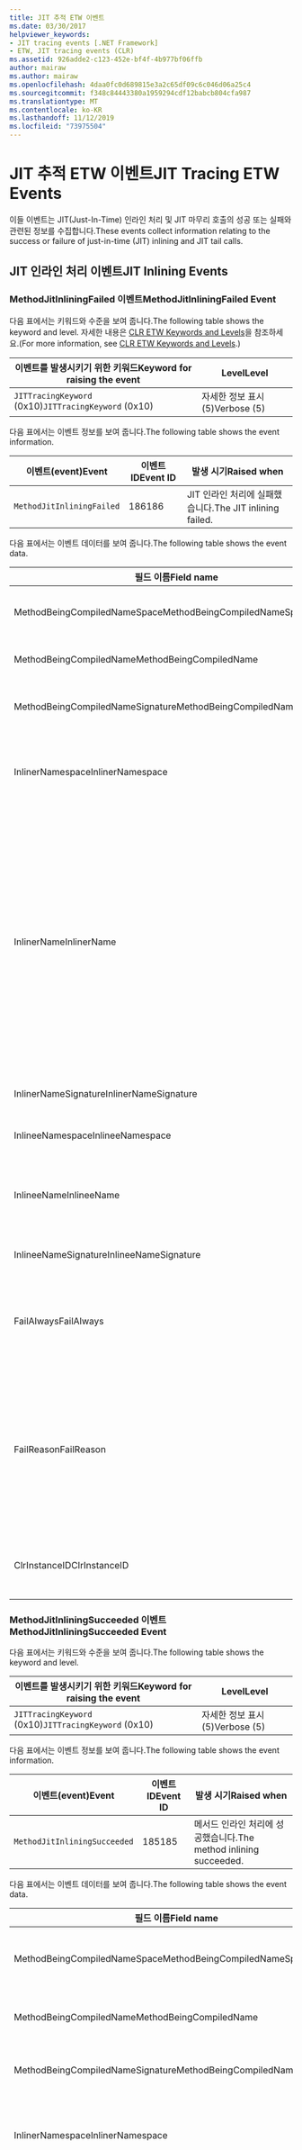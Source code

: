 ```yaml
---
title: JIT 추적 ETW 이벤트
ms.date: 03/30/2017
helpviewer_keywords:
- JIT tracing events [.NET Framework]
- ETW, JIT tracing events (CLR)
ms.assetid: 926adde2-c123-452e-bf4f-4b977bf06ffb
author: mairaw
ms.author: mairaw
ms.openlocfilehash: 4daa0fc0d689815e3a2c65df09c6c046d06a25c4
ms.sourcegitcommit: f348c84443380a1959294cdf12babcb804cfa987
ms.translationtype: MT
ms.contentlocale: ko-KR
ms.lasthandoff: 11/12/2019
ms.locfileid: "73975504"
---
```

# <a name="jit-tracing-etw-events"></a><span data-ttu-id="a92df-102">JIT 추적 ETW 이벤트</span><span class="sxs-lookup"><span data-stu-id="a92df-102">JIT Tracing ETW Events</span></span>
<span data-ttu-id="a92df-103">이들 이벤트는 JIT(Just-In-Time) 인라인 처리 및 JIT 마무리 호출의 성공 또는 실패와 관련된 정보를 수집합니다.</span><span class="sxs-lookup"><span data-stu-id="a92df-103">These events collect information relating to the success or failure of just-in-time (JIT) inlining and JIT tail calls.</span></span>

## <a name="jit-inlining-events"></a><span data-ttu-id="a92df-104">JIT 인라인 처리 이벤트</span><span class="sxs-lookup"><span data-stu-id="a92df-104">JIT Inlining Events</span></span>

### <a name="methodjitinliningfailed-event"></a><span data-ttu-id="a92df-105">MethodJitInliningFailed 이벤트</span><span class="sxs-lookup"><span data-stu-id="a92df-105">MethodJitInliningFailed Event</span></span>
 <span data-ttu-id="a92df-106">다음 표에서는 키워드와 수준을 보여 줍니다.</span><span class="sxs-lookup"><span data-stu-id="a92df-106">The following table shows the keyword and level.</span></span> <span data-ttu-id="a92df-107">자세한 내용은 [CLR ETW Keywords and Levels](clr-etw-keywords-and-levels.md)을 참조하세요.</span><span class="sxs-lookup"><span data-stu-id="a92df-107">(For more information, see [CLR ETW Keywords and Levels](clr-etw-keywords-and-levels.md).)</span></span>  
  
|<span data-ttu-id="a92df-108">이벤트를 발생시키기 위한 키워드</span><span class="sxs-lookup"><span data-stu-id="a92df-108">Keyword for raising the event</span></span>|<span data-ttu-id="a92df-109">Level</span><span class="sxs-lookup"><span data-stu-id="a92df-109">Level</span></span>|  
|-----------------------------------|-----------|  
|<span data-ttu-id="a92df-110">`JITTracingKeyword` (0x10)</span><span class="sxs-lookup"><span data-stu-id="a92df-110">`JITTracingKeyword` (0x10)</span></span>|<span data-ttu-id="a92df-111">자세한 정보 표시(5)</span><span class="sxs-lookup"><span data-stu-id="a92df-111">Verbose (5)</span></span>|  
  
 <span data-ttu-id="a92df-112">다음 표에서는 이벤트 정보를 보여 줍니다.</span><span class="sxs-lookup"><span data-stu-id="a92df-112">The following table shows the event information.</span></span>  
  
|<span data-ttu-id="a92df-113">이벤트(event)</span><span class="sxs-lookup"><span data-stu-id="a92df-113">Event</span></span>|<span data-ttu-id="a92df-114">이벤트 ID</span><span class="sxs-lookup"><span data-stu-id="a92df-114">Event ID</span></span>|<span data-ttu-id="a92df-115">발생 시기</span><span class="sxs-lookup"><span data-stu-id="a92df-115">Raised when</span></span>|  
|-----------|--------------|-----------------|  
|`MethodJitInliningFailed`|<span data-ttu-id="a92df-116">186</span><span class="sxs-lookup"><span data-stu-id="a92df-116">186</span></span>|<span data-ttu-id="a92df-117">JIT 인라인 처리에 실패했습니다.</span><span class="sxs-lookup"><span data-stu-id="a92df-117">The JIT inlining failed.</span></span>|  
  
 <span data-ttu-id="a92df-118">다음 표에서는 이벤트 데이터를 보여 줍니다.</span><span class="sxs-lookup"><span data-stu-id="a92df-118">The following table shows the event data.</span></span>  
  
|<span data-ttu-id="a92df-119">필드 이름</span><span class="sxs-lookup"><span data-stu-id="a92df-119">Field name</span></span>|<span data-ttu-id="a92df-120">데이터 형식</span><span class="sxs-lookup"><span data-stu-id="a92df-120">Data type</span></span>|<span data-ttu-id="a92df-121">설명</span><span class="sxs-lookup"><span data-stu-id="a92df-121">Description</span></span>|  
|----------------|---------------|-----------------|  
|<span data-ttu-id="a92df-122">MethodBeingCompiledNameSpace</span><span class="sxs-lookup"><span data-stu-id="a92df-122">MethodBeingCompiledNameSpace</span></span>|<span data-ttu-id="a92df-123">win:UnicodeString</span><span class="sxs-lookup"><span data-stu-id="a92df-123">win:UnicodeString</span></span>|<span data-ttu-id="a92df-124">컴파일되는 메서드의 네임스페이스입니다.</span><span class="sxs-lookup"><span data-stu-id="a92df-124">Namespace of the method that is being compiled.</span></span>|  
|<span data-ttu-id="a92df-125">MethodBeingCompiledName</span><span class="sxs-lookup"><span data-stu-id="a92df-125">MethodBeingCompiledName</span></span>|<span data-ttu-id="a92df-126">win:UnicodeString</span><span class="sxs-lookup"><span data-stu-id="a92df-126">win:UnicodeString</span></span>|<span data-ttu-id="a92df-127">컴파일되는 메서드의 이름입니다.</span><span class="sxs-lookup"><span data-stu-id="a92df-127">Name of the method that is being compiled.</span></span>|  
|<span data-ttu-id="a92df-128">MethodBeingCompiledNameSignature</span><span class="sxs-lookup"><span data-stu-id="a92df-128">MethodBeingCompiledNameSignature</span></span>|<span data-ttu-id="a92df-129">win:UnicodeString</span><span class="sxs-lookup"><span data-stu-id="a92df-129">win:UnicodeString</span></span>|<span data-ttu-id="a92df-130">컴파일되는 메서드의 서명입니다.</span><span class="sxs-lookup"><span data-stu-id="a92df-130">Signature of the method that is being compiled.</span></span>|  
|<span data-ttu-id="a92df-131">InlinerNamespace</span><span class="sxs-lookup"><span data-stu-id="a92df-131">InlinerNamespace</span></span>|<span data-ttu-id="a92df-132">win:UnicodeString</span><span class="sxs-lookup"><span data-stu-id="a92df-132">win:UnicodeString</span></span>|<span data-ttu-id="a92df-133">JIT 컴파일러가 코드를 생성할 메서드의 네임스페이스입니다.</span><span class="sxs-lookup"><span data-stu-id="a92df-133">The namespace of the method the JIT compiler is trying to generate code for.</span></span>|  
|<span data-ttu-id="a92df-134">InlinerName</span><span class="sxs-lookup"><span data-stu-id="a92df-134">InlinerName</span></span>|<span data-ttu-id="a92df-135">win:UnicodeString</span><span class="sxs-lookup"><span data-stu-id="a92df-135">win:UnicodeString</span></span>|<span data-ttu-id="a92df-136">컴파일러가 코드를 생성할 메서드의 이름입니다.</span><span class="sxs-lookup"><span data-stu-id="a92df-136">The name of the method the compiler is attempting to generate code for.</span></span> <span data-ttu-id="a92df-137">컴파일러가 `MethodBeingCompiledName` 에 대한 호출을 생성하는 대신 코드를 `MethodBeingCompiledName` 으로 인라인 처리하려고 하면 이름이 `InlinerName`과 같지 않을 수 있습니다.</span><span class="sxs-lookup"><span data-stu-id="a92df-137">This might not be the same as `MethodBeingCompiledName` if the compiler is attempting to inline code into `MethodBeingCompiledName` instead of generating a call to `InlinerName`.</span></span>|  
|<span data-ttu-id="a92df-138">InlinerNameSignature</span><span class="sxs-lookup"><span data-stu-id="a92df-138">InlinerNameSignature</span></span>|<span data-ttu-id="a92df-139">win:UnicodeString</span><span class="sxs-lookup"><span data-stu-id="a92df-139">win:UnicodeString</span></span>|<span data-ttu-id="a92df-140">인라인 처리자에 대한 서명입니다.</span><span class="sxs-lookup"><span data-stu-id="a92df-140">The signature for the inliner.</span></span>|  
|<span data-ttu-id="a92df-141">InlineeNamespace</span><span class="sxs-lookup"><span data-stu-id="a92df-141">InlineeNamespace</span></span>|<span data-ttu-id="a92df-142">win:UnicodeString</span><span class="sxs-lookup"><span data-stu-id="a92df-142">win:UnicodeString</span></span>|<span data-ttu-id="a92df-143">인라인 대상의 네임스페이스입니다.</span><span class="sxs-lookup"><span data-stu-id="a92df-143">The namespace of the inlinee.</span></span>|  
|<span data-ttu-id="a92df-144">InlineeName</span><span class="sxs-lookup"><span data-stu-id="a92df-144">InlineeName</span></span>|<span data-ttu-id="a92df-145">win:UnicodeString</span><span class="sxs-lookup"><span data-stu-id="a92df-145">win:UnicodeString</span></span>|<span data-ttu-id="a92df-146">컴파일러가 인라인 처리하려고 하는 메서드입니다(호출을 생성하지 않음).</span><span class="sxs-lookup"><span data-stu-id="a92df-146">The method the compiler is trying to inline (not generate a call to).</span></span>|  
|<span data-ttu-id="a92df-147">InlineeNameSignature</span><span class="sxs-lookup"><span data-stu-id="a92df-147">InlineeNameSignature</span></span>|<span data-ttu-id="a92df-148">win:UnicodeString</span><span class="sxs-lookup"><span data-stu-id="a92df-148">win:UnicodeString</span></span>|<span data-ttu-id="a92df-149">인라인 대상에 대한 서명입니다.</span><span class="sxs-lookup"><span data-stu-id="a92df-149">The signature for the inlinee.</span></span>|  
|<span data-ttu-id="a92df-150">FailAlways</span><span class="sxs-lookup"><span data-stu-id="a92df-150">FailAlways</span></span>|<span data-ttu-id="a92df-151">win:Boolean</span><span class="sxs-lookup"><span data-stu-id="a92df-151">win:Boolean</span></span>|<span data-ttu-id="a92df-152">인라인 대상에 대한 인라인 처리가 항상 실패함을 JIT 컴파일러에 알리는 힌트입니다.</span><span class="sxs-lookup"><span data-stu-id="a92df-152">A hint to the JIT compiler that inlining will always fail for the inlinee.</span></span>|  
|<span data-ttu-id="a92df-153">FailReason</span><span class="sxs-lookup"><span data-stu-id="a92df-153">FailReason</span></span>|<span data-ttu-id="a92df-154">win:UnicodeString</span><span class="sxs-lookup"><span data-stu-id="a92df-154">win:UnicodeString</span></span>|<span data-ttu-id="a92df-155">INLINE_NEVER는 어떤 다른 이유로 인라인 처리가 실패할 것으로 확인된 이전 인라인 처리 시도를 의미합니다. 이외의 경우는 자유 형식 텍스트입니다.</span><span class="sxs-lookup"><span data-stu-id="a92df-155">INLINE_NEVER means a previous inlining attempt determined that inlining will never succeed for some other reason; otherwise, free-form text.</span></span>|  
|<span data-ttu-id="a92df-156">ClrInstanceID</span><span class="sxs-lookup"><span data-stu-id="a92df-156">ClrInstanceID</span></span>|<span data-ttu-id="a92df-157">win:UnicodeString</span><span class="sxs-lookup"><span data-stu-id="a92df-157">win:UnicodeString</span></span>|<span data-ttu-id="a92df-158">CLR 또는 CoreCLR 인스턴스에 대한 고유 ID입니다.</span><span class="sxs-lookup"><span data-stu-id="a92df-158">Unique ID for the instance of CLR or CoreCLR.</span></span>|  
  
### <a name="methodjitinliningsucceeded-event"></a><span data-ttu-id="a92df-159">MethodJitInliningSucceeded 이벤트</span><span class="sxs-lookup"><span data-stu-id="a92df-159">MethodJitInliningSucceeded Event</span></span>  
 <span data-ttu-id="a92df-160">다음 표에서는 키워드와 수준을 보여 줍니다.</span><span class="sxs-lookup"><span data-stu-id="a92df-160">The following table shows the keyword and level.</span></span>  
  
|<span data-ttu-id="a92df-161">이벤트를 발생시키기 위한 키워드</span><span class="sxs-lookup"><span data-stu-id="a92df-161">Keyword for raising the event</span></span>|<span data-ttu-id="a92df-162">Level</span><span class="sxs-lookup"><span data-stu-id="a92df-162">Level</span></span>|  
|-----------------------------------|-----------|  
|<span data-ttu-id="a92df-163">`JITTracingKeyword` (0x10)</span><span class="sxs-lookup"><span data-stu-id="a92df-163">`JITTracingKeyword` (0x10)</span></span>|<span data-ttu-id="a92df-164">자세한 정보 표시(5)</span><span class="sxs-lookup"><span data-stu-id="a92df-164">Verbose (5)</span></span>|  
  
 <span data-ttu-id="a92df-165">다음 표에서는 이벤트 정보를 보여 줍니다.</span><span class="sxs-lookup"><span data-stu-id="a92df-165">The following table shows the event information.</span></span>  
  
|<span data-ttu-id="a92df-166">이벤트(event)</span><span class="sxs-lookup"><span data-stu-id="a92df-166">Event</span></span>|<span data-ttu-id="a92df-167">이벤트 ID</span><span class="sxs-lookup"><span data-stu-id="a92df-167">Event ID</span></span>|<span data-ttu-id="a92df-168">발생 시기</span><span class="sxs-lookup"><span data-stu-id="a92df-168">Raised when</span></span>|  
|-----------|--------------|-----------------|  
|`MethodJitInliningSucceeded`|<span data-ttu-id="a92df-169">185</span><span class="sxs-lookup"><span data-stu-id="a92df-169">185</span></span>|<span data-ttu-id="a92df-170">메서드 인라인 처리에 성공했습니다.</span><span class="sxs-lookup"><span data-stu-id="a92df-170">The method inlining succeeded.</span></span>|  
  
 <span data-ttu-id="a92df-171">다음 표에서는 이벤트 데이터를 보여 줍니다.</span><span class="sxs-lookup"><span data-stu-id="a92df-171">The following table shows the event data.</span></span>  
  
|<span data-ttu-id="a92df-172">필드 이름</span><span class="sxs-lookup"><span data-stu-id="a92df-172">Field name</span></span>|<span data-ttu-id="a92df-173">데이터 형식</span><span class="sxs-lookup"><span data-stu-id="a92df-173">Data type</span></span>|<span data-ttu-id="a92df-174">설명</span><span class="sxs-lookup"><span data-stu-id="a92df-174">Description</span></span>|  
|----------------|---------------|-----------------|  
|<span data-ttu-id="a92df-175">MethodBeingCompiledNameSpace</span><span class="sxs-lookup"><span data-stu-id="a92df-175">MethodBeingCompiledNameSpace</span></span>|<span data-ttu-id="a92df-176">win:UnicodeString</span><span class="sxs-lookup"><span data-stu-id="a92df-176">win:UnicodeString</span></span>|<span data-ttu-id="a92df-177">컴파일되는 메서드의 네임스페이스입니다.</span><span class="sxs-lookup"><span data-stu-id="a92df-177">The namespace of the method that is being compiled.</span></span>|  
|<span data-ttu-id="a92df-178">MethodBeingCompiledName</span><span class="sxs-lookup"><span data-stu-id="a92df-178">MethodBeingCompiledName</span></span>|<span data-ttu-id="a92df-179">win:UnicodeString</span><span class="sxs-lookup"><span data-stu-id="a92df-179">win:UnicodeString</span></span>|<span data-ttu-id="a92df-180">컴파일되는 메서드의 이름입니다.</span><span class="sxs-lookup"><span data-stu-id="a92df-180">The name of the method being that is compiled.</span></span>|  
|<span data-ttu-id="a92df-181">MethodBeingCompiledNameSignature</span><span class="sxs-lookup"><span data-stu-id="a92df-181">MethodBeingCompiledNameSignature</span></span>|<span data-ttu-id="a92df-182">win:UnicodeString</span><span class="sxs-lookup"><span data-stu-id="a92df-182">win:UnicodeString</span></span>|<span data-ttu-id="a92df-183">컴파일되는 메서드의 서명입니다.</span><span class="sxs-lookup"><span data-stu-id="a92df-183">The signature of the method that is being compiled.</span></span>|  
|<span data-ttu-id="a92df-184">InlinerNamespace</span><span class="sxs-lookup"><span data-stu-id="a92df-184">InlinerNamespace</span></span>|<span data-ttu-id="a92df-185">win:UnicodeString</span><span class="sxs-lookup"><span data-stu-id="a92df-185">win:UnicodeString</span></span>|<span data-ttu-id="a92df-186">JIT 컴파일러가 코드를 생성할 메서드의 네임스페이스입니다.</span><span class="sxs-lookup"><span data-stu-id="a92df-186">The namespace of the method the JIT compiler is attempting to generate code for.</span></span>|  
|<span data-ttu-id="a92df-187">InlinerName</span><span class="sxs-lookup"><span data-stu-id="a92df-187">InlinerName</span></span>|<span data-ttu-id="a92df-188">win:UnicodeString</span><span class="sxs-lookup"><span data-stu-id="a92df-188">win:UnicodeString</span></span>|<span data-ttu-id="a92df-189">컴파일러가 코드를 생성할 메서드의 이름입니다.</span><span class="sxs-lookup"><span data-stu-id="a92df-189">The name of the method the compiler is attempting to generate code for.</span></span> <span data-ttu-id="a92df-190">컴파일러가 `MethodBeingCompiledName` 에 대한 호출을 생성하는 대신 코드를 `MethodBeingCompiledName` 으로 인라인 처리하려고 하면 이름이 `InlinerName`과 같지 않을 수 있습니다.</span><span class="sxs-lookup"><span data-stu-id="a92df-190">This might not be the same as `MethodBeingCompiledName` if the compiler is attempting to inline code into `MethodBeingCompiledName` instead of generating a call to `InlinerName`.</span></span>|  
|<span data-ttu-id="a92df-191">InlinerNameSignature</span><span class="sxs-lookup"><span data-stu-id="a92df-191">InlinerNameSignature</span></span>|<span data-ttu-id="a92df-192">win:UnicodeString</span><span class="sxs-lookup"><span data-stu-id="a92df-192">win:UnicodeString</span></span>|<span data-ttu-id="a92df-193">인라인 처리자에 대한 서명입니다.</span><span class="sxs-lookup"><span data-stu-id="a92df-193">The signature for the inliner.</span></span>|  
|<span data-ttu-id="a92df-194">InlineeNamespace</span><span class="sxs-lookup"><span data-stu-id="a92df-194">InlineeNamespace</span></span>|<span data-ttu-id="a92df-195">win:UnicodeString</span><span class="sxs-lookup"><span data-stu-id="a92df-195">win:UnicodeString</span></span>|<span data-ttu-id="a92df-196">인라인 대상의 네임스페이스입니다.</span><span class="sxs-lookup"><span data-stu-id="a92df-196">The namespace of the inlinee.</span></span>|  
|<span data-ttu-id="a92df-197">InlineeName</span><span class="sxs-lookup"><span data-stu-id="a92df-197">InlineeName</span></span>|<span data-ttu-id="a92df-198">win:UnicodeString</span><span class="sxs-lookup"><span data-stu-id="a92df-198">win:UnicodeString</span></span>|<span data-ttu-id="a92df-199">컴파일러가 인라인 처리하려고 하는 메서드입니다(호출을 생성하지 않음).</span><span class="sxs-lookup"><span data-stu-id="a92df-199">The method the compiler is trying to inline (not generate a call to).</span></span>|  
|<span data-ttu-id="a92df-200">InlineeNameSignature</span><span class="sxs-lookup"><span data-stu-id="a92df-200">InlineeNameSignature</span></span>|<span data-ttu-id="a92df-201">win:UnicodeString</span><span class="sxs-lookup"><span data-stu-id="a92df-201">win:UnicodeString</span></span>|<span data-ttu-id="a92df-202">인라인 대상에 대한 서명입니다.</span><span class="sxs-lookup"><span data-stu-id="a92df-202">The signature for the inlinee.</span></span>|  
|<span data-ttu-id="a92df-203">ClrInstanceID</span><span class="sxs-lookup"><span data-stu-id="a92df-203">ClrInstanceID</span></span>|<span data-ttu-id="a92df-204">win:UInt16</span><span class="sxs-lookup"><span data-stu-id="a92df-204">win:UInt16</span></span>|<span data-ttu-id="a92df-205">CLR 또는 CoreCLR 인스턴스에 대한 고유 ID입니다.</span><span class="sxs-lookup"><span data-stu-id="a92df-205">Unique ID for the instance of CLR or CoreCLR.</span></span>|  

## <a name="jit-tail-call-events"></a><span data-ttu-id="a92df-206">JIT 마무리 호출 이벤트</span><span class="sxs-lookup"><span data-stu-id="a92df-206">JIT Tail Call Events</span></span>  
  
### <a name="methodjittailcallfailed-event"></a><span data-ttu-id="a92df-207">MethodJITTailCallFailed 이벤트</span><span class="sxs-lookup"><span data-stu-id="a92df-207">MethodJITTailCallFailed Event</span></span>  
 <span data-ttu-id="a92df-208">다음 표에서는 키워드와 수준을 보여 줍니다.</span><span class="sxs-lookup"><span data-stu-id="a92df-208">The following table shows the keyword and level.</span></span>  
  
|<span data-ttu-id="a92df-209">이벤트를 발생시키기 위한 키워드</span><span class="sxs-lookup"><span data-stu-id="a92df-209">Keyword for raising the event</span></span>|<span data-ttu-id="a92df-210">Level</span><span class="sxs-lookup"><span data-stu-id="a92df-210">Level</span></span>|  
|-----------------------------------|-----------|  
|<span data-ttu-id="a92df-211">`JITTracingKeyword` (0x10)</span><span class="sxs-lookup"><span data-stu-id="a92df-211">`JITTracingKeyword` (0x10)</span></span>|<span data-ttu-id="a92df-212">자세한 정보 표시(5)</span><span class="sxs-lookup"><span data-stu-id="a92df-212">Verbose (5)</span></span>|  
  
 <span data-ttu-id="a92df-213">다음 표에서는 이벤트 정보를 보여 줍니다.</span><span class="sxs-lookup"><span data-stu-id="a92df-213">The following table shows the event information.</span></span>  
  
|<span data-ttu-id="a92df-214">이벤트(event)</span><span class="sxs-lookup"><span data-stu-id="a92df-214">Event</span></span>|<span data-ttu-id="a92df-215">이벤트 ID</span><span class="sxs-lookup"><span data-stu-id="a92df-215">Event ID</span></span>|<span data-ttu-id="a92df-216">발생 시기</span><span class="sxs-lookup"><span data-stu-id="a92df-216">Raised when</span></span>|  
|-----------|--------------|-----------------|  
|`MethodJitTailCallFailed`|<span data-ttu-id="a92df-217">189</span><span class="sxs-lookup"><span data-stu-id="a92df-217">189</span></span>|<span data-ttu-id="a92df-218">메서드 마무리 호출에 실패했습니다.</span><span class="sxs-lookup"><span data-stu-id="a92df-218">The method tail call failed.</span></span>|  
  
 <span data-ttu-id="a92df-219">다음 표에서는 이벤트 데이터를 보여 줍니다.</span><span class="sxs-lookup"><span data-stu-id="a92df-219">The following table shows the event data.</span></span>  
  
|<span data-ttu-id="a92df-220">필드 이름</span><span class="sxs-lookup"><span data-stu-id="a92df-220">Field name</span></span>|<span data-ttu-id="a92df-221">데이터 형식</span><span class="sxs-lookup"><span data-stu-id="a92df-221">Data type</span></span>|<span data-ttu-id="a92df-222">설명</span><span class="sxs-lookup"><span data-stu-id="a92df-222">Description</span></span>|  
|----------------|---------------|-----------------|  
|<span data-ttu-id="a92df-223">MethodBeingCompiledNameSpace</span><span class="sxs-lookup"><span data-stu-id="a92df-223">MethodBeingCompiledNameSpace</span></span>|<span data-ttu-id="a92df-224">win:UnicodeString</span><span class="sxs-lookup"><span data-stu-id="a92df-224">win:UnicodeString</span></span>|<span data-ttu-id="a92df-225">컴파일되는 메서드의 네임스페이스입니다.</span><span class="sxs-lookup"><span data-stu-id="a92df-225">Namespace of the method that is being compiled.</span></span>|  
|<span data-ttu-id="a92df-226">MethodBeingCompiledName</span><span class="sxs-lookup"><span data-stu-id="a92df-226">MethodBeingCompiledName</span></span>|<span data-ttu-id="a92df-227">win:UnicodeString</span><span class="sxs-lookup"><span data-stu-id="a92df-227">win:UnicodeString</span></span>|<span data-ttu-id="a92df-228">컴파일되는 메서드의 이름입니다.</span><span class="sxs-lookup"><span data-stu-id="a92df-228">Name of the method that is being compiled.</span></span>|  
|<span data-ttu-id="a92df-229">MethodBeingCompiledNameSignature</span><span class="sxs-lookup"><span data-stu-id="a92df-229">MethodBeingCompiledNameSignature</span></span>|<span data-ttu-id="a92df-230">win:UnicodeString</span><span class="sxs-lookup"><span data-stu-id="a92df-230">win:UnicodeString</span></span>|<span data-ttu-id="a92df-231">컴파일되는 메서드의 서명입니다.</span><span class="sxs-lookup"><span data-stu-id="a92df-231">Signature of the method that is being compiled.</span></span>|  
|<span data-ttu-id="a92df-232">CallerNamespace</span><span class="sxs-lookup"><span data-stu-id="a92df-232">CallerNamespace</span></span>|<span data-ttu-id="a92df-233">win:UnicodeString</span><span class="sxs-lookup"><span data-stu-id="a92df-233">win:UnicodeString</span></span>|<span data-ttu-id="a92df-234">JIT 컴파일러가 코드를 생성할 메서드의 네임스페이스입니다.</span><span class="sxs-lookup"><span data-stu-id="a92df-234">The namespace of the method the JIT compiler is attempting to generate code for.</span></span>|  
|<span data-ttu-id="a92df-235">CallerName</span><span class="sxs-lookup"><span data-stu-id="a92df-235">CallerName</span></span>|<span data-ttu-id="a92df-236">win:UnicodeString</span><span class="sxs-lookup"><span data-stu-id="a92df-236">win:UnicodeString</span></span>|<span data-ttu-id="a92df-237">컴파일러가 코드를 생성할 메서드의 이름입니다.</span><span class="sxs-lookup"><span data-stu-id="a92df-237">The name of the method the compiler is attempting to generate code for.</span></span>|  
|<span data-ttu-id="a92df-238">CallerNameSignature</span><span class="sxs-lookup"><span data-stu-id="a92df-238">CallerNameSignature</span></span>|<span data-ttu-id="a92df-239">win:UnicodeString</span><span class="sxs-lookup"><span data-stu-id="a92df-239">win:UnicodeString</span></span>|<span data-ttu-id="a92df-240">호출자에 대한 서명입니다.</span><span class="sxs-lookup"><span data-stu-id="a92df-240">The signature for the caller.</span></span>|  
|<span data-ttu-id="a92df-241">CalleeNamespace</span><span class="sxs-lookup"><span data-stu-id="a92df-241">CalleeNamespace</span></span>|<span data-ttu-id="a92df-242">win:UnicodeString</span><span class="sxs-lookup"><span data-stu-id="a92df-242">win:UnicodeString</span></span>|<span data-ttu-id="a92df-243">호출 수신자의 네임스페이스입니다.</span><span class="sxs-lookup"><span data-stu-id="a92df-243">The namespace of the callee.</span></span>|  
|<span data-ttu-id="a92df-244">CalleeName</span><span class="sxs-lookup"><span data-stu-id="a92df-244">CalleeName</span></span>|<span data-ttu-id="a92df-245">win:UnicodeString</span><span class="sxs-lookup"><span data-stu-id="a92df-245">win:UnicodeString</span></span>|<span data-ttu-id="a92df-246">컴파일러가 마무리 호출하려고 하는 메서드입니다(호출을 생성하지 않음).</span><span class="sxs-lookup"><span data-stu-id="a92df-246">The method the compiler is trying to tail call (not generate a call to).</span></span>|  
|<span data-ttu-id="a92df-247">CalleeNameSignature</span><span class="sxs-lookup"><span data-stu-id="a92df-247">CalleeNameSignature</span></span>|<span data-ttu-id="a92df-248">win:UnicodeString</span><span class="sxs-lookup"><span data-stu-id="a92df-248">win:UnicodeString</span></span>|<span data-ttu-id="a92df-249">호출자 수신자에 대한 서명입니다.</span><span class="sxs-lookup"><span data-stu-id="a92df-249">The signature for the callee.</span></span>|  
|<span data-ttu-id="a92df-250">TailPrefix</span><span class="sxs-lookup"><span data-stu-id="a92df-250">TailPrefix</span></span>|<span data-ttu-id="a92df-251">win:Boolean</span><span class="sxs-lookup"><span data-stu-id="a92df-251">win:Boolean</span></span>|<span data-ttu-id="a92df-252">마무리 호출에 대한 접두사입니다.</span><span class="sxs-lookup"><span data-stu-id="a92df-252">The prefix for the tail call</span></span>|  
|<span data-ttu-id="a92df-253">FailReason</span><span class="sxs-lookup"><span data-stu-id="a92df-253">FailReason</span></span>|<span data-ttu-id="a92df-254">win:UnicodeString</span><span class="sxs-lookup"><span data-stu-id="a92df-254">win:UnicodeString</span></span>|<span data-ttu-id="a92df-255">마무리 호출이 실패한 이유입니다.</span><span class="sxs-lookup"><span data-stu-id="a92df-255">The reason the tail call failed.</span></span>|  
|<span data-ttu-id="a92df-256">ClrInstanceID</span><span class="sxs-lookup"><span data-stu-id="a92df-256">ClrInstanceID</span></span>|<span data-ttu-id="a92df-257">win:UInt16</span><span class="sxs-lookup"><span data-stu-id="a92df-257">win:UInt16</span></span>|<span data-ttu-id="a92df-258">CLR 또는 CoreCLR 인스턴스에 대한 고유 ID입니다.</span><span class="sxs-lookup"><span data-stu-id="a92df-258">Unique ID for the instance of CLR or CoreCLR.</span></span>|  
  
### <a name="methodjittailcallsucceeded-event"></a><span data-ttu-id="a92df-259">MethodJITTailCallSucceeded 이벤트</span><span class="sxs-lookup"><span data-stu-id="a92df-259">MethodJITTailCallSucceeded Event</span></span>  
 <span data-ttu-id="a92df-260">다음 표에서는 키워드와 수준을 보여 줍니다.</span><span class="sxs-lookup"><span data-stu-id="a92df-260">The following table shows the keyword and level.</span></span>  
  
|<span data-ttu-id="a92df-261">이벤트를 발생시키기 위한 키워드</span><span class="sxs-lookup"><span data-stu-id="a92df-261">Keyword for raising the event</span></span>|<span data-ttu-id="a92df-262">Level</span><span class="sxs-lookup"><span data-stu-id="a92df-262">Level</span></span>|  
|-----------------------------------|-----------|  
|<span data-ttu-id="a92df-263">`JITTracingKeyword` (0x10)</span><span class="sxs-lookup"><span data-stu-id="a92df-263">`JITTracingKeyword` (0x10)</span></span>|<span data-ttu-id="a92df-264">자세한 정보 표시(5)</span><span class="sxs-lookup"><span data-stu-id="a92df-264">Verbose (5)</span></span>|  
  
 <span data-ttu-id="a92df-265">다음 표에서는 이벤트 정보를 보여 줍니다.</span><span class="sxs-lookup"><span data-stu-id="a92df-265">The following table shows the event information.</span></span>  
  
|<span data-ttu-id="a92df-266">이벤트(event)</span><span class="sxs-lookup"><span data-stu-id="a92df-266">Event</span></span>|<span data-ttu-id="a92df-267">이벤트 ID</span><span class="sxs-lookup"><span data-stu-id="a92df-267">Event ID</span></span>|<span data-ttu-id="a92df-268">발생 시기</span><span class="sxs-lookup"><span data-stu-id="a92df-268">Raised when</span></span>|  
|-----------|--------------|-----------------|  
|`MethodJitTailCallSucceeded`|<span data-ttu-id="a92df-269">188</span><span class="sxs-lookup"><span data-stu-id="a92df-269">188</span></span>|<span data-ttu-id="a92df-270">메서드 마무리 호출에 성공했습니다.</span><span class="sxs-lookup"><span data-stu-id="a92df-270">The method tail call succeeded.</span></span>|  
  
 <span data-ttu-id="a92df-271">다음 표에서는 이벤트 데이터를 보여 줍니다.</span><span class="sxs-lookup"><span data-stu-id="a92df-271">The following table shows the event data.</span></span>  
  
|<span data-ttu-id="a92df-272">필드 이름</span><span class="sxs-lookup"><span data-stu-id="a92df-272">Field name</span></span>|<span data-ttu-id="a92df-273">데이터 형식</span><span class="sxs-lookup"><span data-stu-id="a92df-273">Data type</span></span>|<span data-ttu-id="a92df-274">설명</span><span class="sxs-lookup"><span data-stu-id="a92df-274">Description</span></span>|  
|----------------|---------------|-----------------|  
|<span data-ttu-id="a92df-275">MethodBeingCompiledNameSpace</span><span class="sxs-lookup"><span data-stu-id="a92df-275">MethodBeingCompiledNameSpace</span></span>|<span data-ttu-id="a92df-276">win:UnicodeString</span><span class="sxs-lookup"><span data-stu-id="a92df-276">win:UnicodeString</span></span>|<span data-ttu-id="a92df-277">컴파일되는 메서드의 네임스페이스입니다.</span><span class="sxs-lookup"><span data-stu-id="a92df-277">Namespace of the method that is being compiled.</span></span>|  
|<span data-ttu-id="a92df-278">MethodBeingCompiledName</span><span class="sxs-lookup"><span data-stu-id="a92df-278">MethodBeingCompiledName</span></span>|<span data-ttu-id="a92df-279">win:UnicodeString</span><span class="sxs-lookup"><span data-stu-id="a92df-279">win:UnicodeString</span></span>|<span data-ttu-id="a92df-280">컴파일되는 메서드의 이름입니다.</span><span class="sxs-lookup"><span data-stu-id="a92df-280">Name of the method that is being compiled.</span></span>|  
|<span data-ttu-id="a92df-281">MethodBeingCompiledNameSignature</span><span class="sxs-lookup"><span data-stu-id="a92df-281">MethodBeingCompiledNameSignature</span></span>|<span data-ttu-id="a92df-282">win:UnicodeString</span><span class="sxs-lookup"><span data-stu-id="a92df-282">win:UnicodeString</span></span>|<span data-ttu-id="a92df-283">컴파일되는 메서드의 서명입니다.</span><span class="sxs-lookup"><span data-stu-id="a92df-283">Signature of the method that is being compiled.</span></span>|  
|<span data-ttu-id="a92df-284">CallerNamespace</span><span class="sxs-lookup"><span data-stu-id="a92df-284">CallerNamespace</span></span>|<span data-ttu-id="a92df-285">win:UnicodeString</span><span class="sxs-lookup"><span data-stu-id="a92df-285">win:UnicodeString</span></span>|<span data-ttu-id="a92df-286">JIT 컴파일러가 코드를 생성할 메서드의 네임스페이스입니다.</span><span class="sxs-lookup"><span data-stu-id="a92df-286">The namespace of the method the JIT compiler is attempting to generate code for.</span></span>|  
|<span data-ttu-id="a92df-287">CallerName</span><span class="sxs-lookup"><span data-stu-id="a92df-287">CallerName</span></span>|<span data-ttu-id="a92df-288">win:UnicodeString</span><span class="sxs-lookup"><span data-stu-id="a92df-288">win:UnicodeString</span></span>|<span data-ttu-id="a92df-289">컴파일러가 코드를 생성할 메서드의 이름입니다.</span><span class="sxs-lookup"><span data-stu-id="a92df-289">The name of the method the compiler is attempting to generate code for.</span></span>|  
|<span data-ttu-id="a92df-290">CallerNameSignature</span><span class="sxs-lookup"><span data-stu-id="a92df-290">CallerNameSignature</span></span>|<span data-ttu-id="a92df-291">win:UnicodeString</span><span class="sxs-lookup"><span data-stu-id="a92df-291">win:UnicodeString</span></span>|<span data-ttu-id="a92df-292">호출자에 대한 서명입니다.</span><span class="sxs-lookup"><span data-stu-id="a92df-292">The signature for the caller.</span></span>|  
|<span data-ttu-id="a92df-293">CalleeNamespace</span><span class="sxs-lookup"><span data-stu-id="a92df-293">CalleeNamespace</span></span>|<span data-ttu-id="a92df-294">win:UnicodeString</span><span class="sxs-lookup"><span data-stu-id="a92df-294">win:UnicodeString</span></span>|<span data-ttu-id="a92df-295">호출 수신자의 네임스페이스입니다.</span><span class="sxs-lookup"><span data-stu-id="a92df-295">The namespace of the callee.</span></span>|  
|<span data-ttu-id="a92df-296">CalleeName</span><span class="sxs-lookup"><span data-stu-id="a92df-296">CalleeName</span></span>|<span data-ttu-id="a92df-297">win:UnicodeString</span><span class="sxs-lookup"><span data-stu-id="a92df-297">win:UnicodeString</span></span>|<span data-ttu-id="a92df-298">컴파일러가 마무리 호출하려고 하는 메서드입니다(호출을 생성하지 않음).</span><span class="sxs-lookup"><span data-stu-id="a92df-298">The method the compiler is trying to tail call (not generate a call to).</span></span>|  
|<span data-ttu-id="a92df-299">CalleeNameSignature</span><span class="sxs-lookup"><span data-stu-id="a92df-299">CalleeNameSignature</span></span>|<span data-ttu-id="a92df-300">win:UnicodeString</span><span class="sxs-lookup"><span data-stu-id="a92df-300">win:UnicodeString</span></span>|<span data-ttu-id="a92df-301">호출자 수신자에 대한 서명입니다.</span><span class="sxs-lookup"><span data-stu-id="a92df-301">The signature for the callee.</span></span>|  
|<span data-ttu-id="a92df-302">TailPrefix</span><span class="sxs-lookup"><span data-stu-id="a92df-302">TailPrefix</span></span>|<span data-ttu-id="a92df-303">win:Boolean</span><span class="sxs-lookup"><span data-stu-id="a92df-303">win:Boolean</span></span>|<span data-ttu-id="a92df-304">마무리 호출에 대한 접두사입니다.</span><span class="sxs-lookup"><span data-stu-id="a92df-304">The prefix for the tail call.</span></span>|  
|<span data-ttu-id="a92df-305">TailCallType</span><span class="sxs-lookup"><span data-stu-id="a92df-305">TailCallType</span></span>|<span data-ttu-id="a92df-306">win:UnicodeString</span><span class="sxs-lookup"><span data-stu-id="a92df-306">win:UnicodeString</span></span>|<span data-ttu-id="a92df-307">마무리 호출의 형식입니다.</span><span class="sxs-lookup"><span data-stu-id="a92df-307">The type of the tail call.</span></span>|  
|<span data-ttu-id="a92df-308">ClrInstanceID</span><span class="sxs-lookup"><span data-stu-id="a92df-308">ClrInstanceID</span></span>|<span data-ttu-id="a92df-309">win:UInt16</span><span class="sxs-lookup"><span data-stu-id="a92df-309">win:UInt16</span></span>|<span data-ttu-id="a92df-310">CLR 또는 CoreCLR 인스턴스에 대한 고유 ID입니다.</span><span class="sxs-lookup"><span data-stu-id="a92df-310">Unique ID for the instance of CLR or CoreCLR.</span></span>|  
  
## <a name="see-also"></a><span data-ttu-id="a92df-311">참조</span><span class="sxs-lookup"><span data-stu-id="a92df-311">See also</span></span>

- [<span data-ttu-id="a92df-312">CLR ETW 이벤트</span><span class="sxs-lookup"><span data-stu-id="a92df-312">CLR ETW Events</span></span>](clr-etw-events.md)
